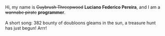 Hi, my name is ~~Guybrush Threepwood~~ **Luciano Federico Pereira**, and I am a ~~wannabe pirate~~ **programmer**.<br><br>A short song: 382 bounty of doubloons gleams in the sun, a treasure hunt has just begun! Arrr!
